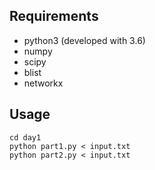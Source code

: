 
## Requirements

* python3 (developed with 3.6)
* numpy
* scipy
* blist
* networkx


## Usage

```
cd day1
python part1.py < input.txt
python part2.py < input.txt
```

